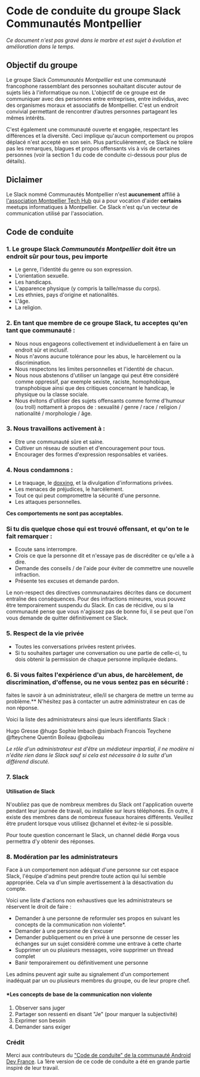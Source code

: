 # Code de conduite du groupe Slack Communautés Montpellier

*Ce document n'est pas gravé dans le marbre et est sujet à évolution et amélioration dans le temps.*

## Objectif du groupe 

Le groupe Slack *Communautés Montpellier* est une communauté francophone rassemblant des personnes souhaitant discuter autour de sujets liés à l'informatique ou non. L'objectif de ce groupe est de communiquer avec des personnes entre entreprises, entre individus, avec des organismes moraux et associatifs de Montpellier. C'est un endroit convivial permettant de rencontrer d’autres personnes partageant les mêmes intérêts.

C'est également une communauté ouverte et engagée, respectant les différences et la diversité. Ceci implique qu'aucun comportement ou propos déplacé n'est accepté en son sein. Plus particulièrement, ce Slack ne tolère pas les remarques, blagues et propos offensants vis à vis de certaines personnes (voir la section 1 du code de conduite ci-dessous pour plus de détails).

## Diclaimer

Le Slack nommé Communautés Montpellier n'est **aucunement** affilié à [l'association Montpellier Tech Hub](https://montpellier-techhub.org/) qui a pour vocation d'aider **certains** meetups informatiques à Montpellier. Ce Slack n'est qu'un vecteur de communication utilisé par l'association. 

## Code de conduite

### 1. Le groupe Slack *Communautés Montpellier* doit être un endroit sûr pour tous, peu importe

* Le genre, l'identité du genre ou son expression.
* L'orientation sexuelle.
* Les handicaps.
* L'apparence physique (y compris la taille/masse du corps).
* Les ethnies, pays d'origine et nationalités.
* L'âge.
* La religion.

### 2. En tant que membre de ce groupe Slack, tu acceptes qu'en tant que communauté :

* Nous nous engageons collectivement et individuellement à en faire un endroit sûr et inclusif. 
* Nous n'avons aucune tolérance pour les abus, le harcèlement ou la discrimination.
* Nous respectons les limites personnelles et l'identité de chacun.
* Nous nous abstenons d'utiliser un langage qui peut être considéré comme oppressif, par exemple sexiste, raciste, homophobique, transphobique ainsi que des critiques concernant le handicap, le physique ou la classe sociale.
* Nous évitons d'utiliser des sujets offensants comme forme d'humour (ou troll) nottament à propos de : sexualité / genre / race / religion / nationalité / morphologie / âge.

### 3. Nous travaillons activement à :

* Etre une communauté sûre et saine.
* Cultiver un réseau de soutien et d'encouragement pour tous.
* Encourager des formes d'expression responsables et variées.

### 4. Nous condamnons :

* Le traquage, le [doxxing](https://fr.wikipedia.org/wiki/Doxing), et la divulgation d'informations privées.
* Les menaces de préjudices, le harcèlement.
* Tout ce qui peut compromettre la sécurité d'une personne.
* Les attaques personnelles.

**Ces comportements ne sont pas acceptables.**

### Si tu dis quelque chose qui est trouvé offensant, et qu'on te le fait remarquer :

* Ecoute sans interrompre.
* Crois ce que la personne dit et n'essaye pas de discréditer ce qu'elle a à dire.
* Demande des conseils / de l'aide pour éviter de commettre une nouvelle infraction.
* Présente tes excuses et demande pardon.

Le non-respect des directives communautaires décrites dans ce document entraîne des conséquences. Pour des infractions mineures, vous pouvez être temporairement suspendu du Slack. En cas de récidive, ou si la communauté pense que vous n'agissez pas de bonne foi, il se peut que l'on vous demande de quitter définitivement ce Slack.

### 5. Respect de la vie privée

* Toutes les conversations privées restent privées.
* Si tu souhaites partager une conversation ou une partie de celle-ci, tu dois obtenir la permission de chaque personne impliquée dedans.

### 6. Si vous faites l'expérience d'un abus, de harcèlement, de discrimination, d'offense, ou ne vous sentez pas en sécurité :
faites le savoir à un administrateur, elle/il se chargera de mettre un terme au problème.**
N'hésitez pas à contacter un autre administrateur en cas de non réponse.

Voici la liste des administrateurs ainsi que leurs identifiants Slack :

Hugo Gresse @hugo
Sophie Imbach @simbach
Francois Teychene @fteychene
Quentin Boileau @qboileau

*Le rôle d'un administrateur est d'être un médiateur impartial, il ne modère ni n'édite rien dans le Slack sauf si cela est nécessaire à la suite d'un différend discuté.*

### 7. Slack

#### Utilisation de Slack

N'oubliez pas que de nombreux membres du Slack ont l'application ouverte pendant leur journée de travail, ou installée sur leurs téléphones. En outre, il existe des membres dans de nombreux fuseaux horaires différents. Veuillez être prudent lorsque vous utilisez @channel et évitez-le si possible.

Pour toute question concernant le Slack, un channel dédié #orga vous permettra d'y obtenir des réponses.

### 8. Modération par les administrateurs

Face à un comportement non adéquat d'une personne sur cet espace Slack, l'équipe d'admins peut prendre toute action qui lui semble appropriée.
Cela va d'un simple avertissement à la désactivation du compte.

Voici une liste d'actions non exhaustives que les administrateurs se réservent le droit de faire : 
* Demander à une personne de reformuler ses propos en suivant les concepts de la communication non violente*.
* Demander à une personne de s'excuser
* Demander publiquement ou en privé à une personne de cesser les échanges sur un sujet considéré comme une entrave à cette charte
* Supprimer un ou plusieurs messages, voire supprimer un thread complet
* Banir temporairement ou définitivement une personne

Les admins peuvent agir suite au signalement d'un comportement inadéquat par un ou plusieurs membres du groupe, ou de leur propre chef.

#### \*Les concepts de base de la communication non violente

1. Observer sans juger
2. Partager son ressenti en disant "Je" (pour marquer la subjectivité)
3. Exprimer son besoin
4. Demander sans exiger


### Crédit

Merci aux contributeurs du ["Code de conduite" de la communauté Android Dev France](https://github.com/Android-Dev-FR/Code_de_conduite_Slack_Android_Dev_FR).
La 1ère version de ce code de conduite a été en grande partie inspiré de leur travail.
